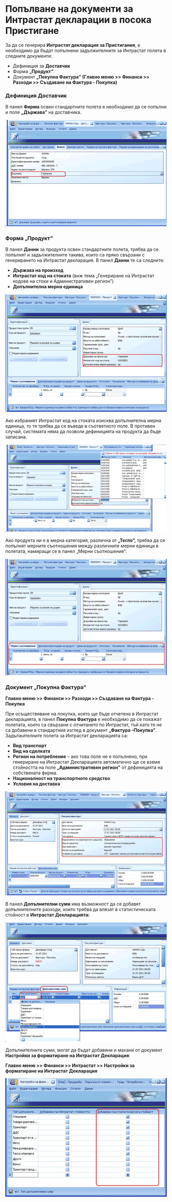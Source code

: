# Попълване на документи за Интрастат  декларации в посока Пристигане

За да се генерира  **Интрастат декларация за  Пристигания**, е необходимо да бъдат  попълнени задължителните за Интрастат полета в следните документи: 

-  Дефиниция за **Доставчик** 
-  Форма **„Продукт”**
-   Документ **„Покупна Фактура”** **(Главно меню >> Финанси  >> Разходи >> Създаване на Фактура -  Покупка)**    



### Дефиниция Доставчик 

В панел **Фирма** освен стандартните полета е необходимо да се попълни и поле **„Държава”** на доставчика.

![image-20250523144033691](pictures/arrivals/image-20250523144033691.png)



### **Форма „Продукт”** 

 В панел **Данни** за продукта освен стандартните полета, трябва да се  попълнят и задължителните такива, които са пряко свързани с генерирането на  Интрастат декларация. В панел **Данни** те са следните:   

- **Държава на  произход**   
- **Интрастат код на  стоката** (виж тема „Генериране на Интрастат  кодове на стоки и Административен  регион”)  
- **Допълнителна мерна  единица**

![image-20250523144732819](pictures/arrivals/image-20250523144732819.png)

Ако избраният Интрастат код на стоката изисква  допълнителна  мерна единица, то тя трябва да се въведе в  съответното поле. В противен случай, системата няма да позволи дефиницията на  продукта да бъде записана.

![image-20250523145745598](pictures/arrivals/image-20250523145745598.png)

Ако продукта ни е в мерна категория, различна от  **„Тегло”,** трябва да се попълнят мерните съотношения между  различните мерни единици в полетата,  намиращи се в панел „Мерни съотношения”:

![image-20250523145840811](pictures/arrivals/image-20250523145840811.png)



### **Документ „Покупна Фактура”**

**Главно меню >> Финанси >>  Разходи >> Създаване на Фактура - Покупка** 

При осъществяване на  покупка, която ще бъде отчетена в Интрастат декларацията, в панел **Покупна Фактура** е необходимо да се покажат полетата, които са свързани с отчитането  по Интрастат, тъй като те не са добавени в стандартния изглед в документ  **„Фактура  –Покупка”**. Задължителните полета за  Интрастат декларацията са:    

- **Вид  транспорт**   
- **Вид на  сделката**   
- **Регион на  потребление** – ако това поле не е попълнено,  при генериране на Интрастат Декларацията автоматично ще се вземе стойността на  поле **„Административен  регион”** от дефиницията на собствената  фирма.   
- **Националност на  транспортното средство**   
- **Условия на  доставка**

![image-20250523150117771](pictures/arrivals/image-20250523150117771.png)

В панел **Допълнителни суми** има възможност да се добавят допълнителните разходи,  които трябва да влязат в статистическата стойност в **Интрастат Декларацията:**

![image-20250523150145762](pictures/arrivals/image-20250523150145762-1748001708889-1.png)

Допълнителните суми, могат да бъдат  добавяни и махани от документ **Настройки за форматиране на Интрастат  Декларация**: 

**Главно меню >> Финанси >>  Интрастат >> Настройки за форматиране на Интрастат Декларация**

![image-20250523150238445](pictures/arrivals/image-20250523150238445.png)



